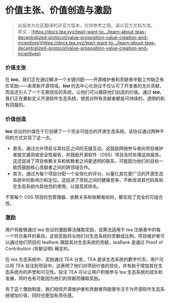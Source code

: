 # 价值主张、价值创造与激励

> 此版本为社区翻译的非官方版本，仅供参考之用。请以官方文档为准。\
> 原文：[https://docs.tea.xyz/tea/i-want-to.../learn-about-teas-decentralized-protocol/value-proposition-value-creation-and-incentives](https://docs.tea.xyz/tea/i-want-to.../learn-about-teas-decentralized-protocol/value-proposition-value-creation-and-incentives)

### 价值主张

在 _**tea**_，我们正在通过解决一个关键问题——开源维护者和贡献者辛勤工作缺乏有形奖励——来革新开源领域。_**tea**_ 的去中心化协议不仅认可了开发者的无价贡献，而且还引入了一个无需信任的系统，让他们可以捕获他们创造的价值。通过 _**tea**_，我们正在重新定义开源软件生态系统，使其对所有贡献者都是可持续的、透明的和有回报的。

### 价值创造

_**tea**_ 协议的价值在于它创建了一个完全可组合的开源生态系统。该协议通过两种不同的方式实现了这一点。

* 首先，通过允许项目与其社区之间的无缝互动。这鼓励网络参与者向项目维护者提交漏洞或安全性报告，并鼓励开源软件（OSS）项目及时处理这些报告。这还促进了项目依赖关系和依赖者之间更透明的联系，可能因为他们的目标一致而鼓励核心贡献者之间的跨领域合作。
* 其次，通过为每个项目分配一个全球化的评分，以量化其在更广泛的开源生态系统中的影响力和定位。这促进了项目之间的健康竞争，不断改进其代码库和在生态系统内其他包的使用，以提高其排名。

不管每个 OSS 项目的包管理器、依赖关系和依赖者如何，都实现了完全的可组合性。

### 激励

用户将能够通过 tea 协议的激励算法赚取奖励，该算法适用于 tea 注册表中的每一个符合条件的条目。这些奖励将与他们对生态系统的贡献成比例。项目维护者可以通过他们项目的 teaRank 跟踪其对生态系统的贡献，teaRank 是通过 Proof of Contribution (贡献证明) 确定的。

在 tea 生态系统中，奖励通过 TEA 分发，TEA 是该生态系统的数字代币。用户可以将 TEA 投注到项目中，这表明了他们对项目价值的信任，并有助于增加其在生态系统内的声誉和可见性。投注 TEA 可以让用户积极参与 tea 生态系统的成长和发展，同时也有可能因为他们的贡献而赚取奖励。

有了这个激励制度，我们相信开源维护者和贡献者将能够专注于为开源软件生态系统增加价值，同时也更加有责任感。
